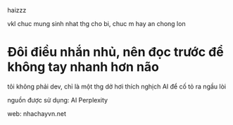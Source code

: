 haizzz

vkl chuc mung sinh nhat thg cho bi, chuc m hay an chong lon

<h1>Đôi điều nhắn nhủ, nên đọc trước để không tay nhanh hơn não</h1>
tôi không phải dev, chỉ là một thg dở hơi thích nghịch AI để cố tỏ ra ngầu lòi

nguồn được sử dụng:
AI Perplexity

web: nhachayvn.net